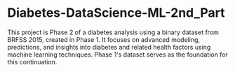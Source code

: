 # Diabetes-DataScience-ML-2nd_Part
This project is Phase 2 of a diabetes analysis using a binary dataset from BRFSS 2015, created in Phase 1. It focuses on advanced modeling, predictions, and insights into diabetes and related health factors using machine learning techniques. Phase 1's dataset serves as the foundation for this continuation.
